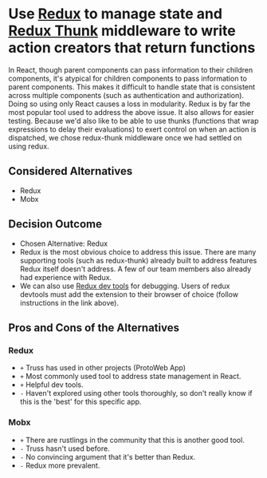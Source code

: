 # Use [Redux](https://redux.js.org) to manage state and [Redux Thunk](https://github.com/gaearon/redux-thunk) middleware to write action creators that return functions

In React, though parent components can pass information to their children components, it's atypical for children components to pass information to parent components. This makes it difficult to handle state that is consistent across multiple components (such as authentication and authorization). Doing so using only React causes a loss in modularity.
Redux is by far the most popular tool used to address the above issue. It also allows for easier testing. Because we'd also like to be able to use thunks (functions that wrap expressions to delay their evaluations) to exert control on when an action is dispatched, we chose redux-thunk middleware once we had settled on using redux.

## Considered Alternatives

* Redux
* Mobx

## Decision Outcome

* Chosen Alternative: Redux
* Redux is the most obvious choice to address this issue. There are many supporting tools (such as redux-thunk) already built to address features Redux itself doesn't address. A few of our team members also already had experience with Redux.
* We can also use [Redux dev tools](https://github.com/zalmoxisus/redux-devtools-extension) for debugging. Users of redux devtools must add the extension to their browser of choice (follow instructions in the link above).

## Pros and Cons of the Alternatives

### Redux

* `+` Truss has used in other projects (ProtoWeb App)
* `+` Most commonly used tool to address state management in React.
* `+` Helpful dev tools.
* `-` Haven't explored using other tools thoroughly, so don't really know if this is the 'best' for this specific app.

### Mobx

* `+` There are rustlings in the community that this is another good tool.
* `-` Truss hasn't used before.
* `-` No convincing argument that it's better than Redux.
* `-` Redux more prevalent.
